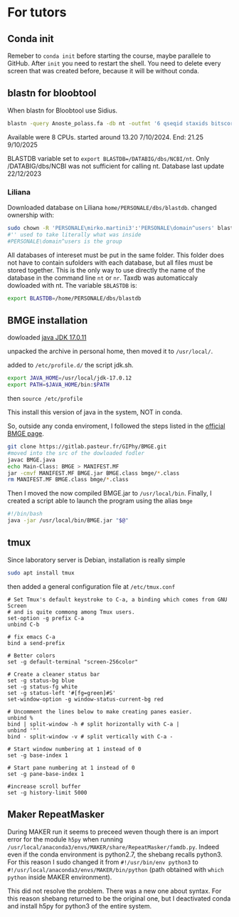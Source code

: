 # For tutors

## Conda init

Remeber to `conda init` before starting the course, maybe parallele to GitHub. After `init` you need to restart the shell. You need to delete every screen that was created before, because it will be without conda.

## blastn for bloobtool

When blastn for Bloobtool use Sidius.

```bash
blastn -query Anoste_polass.fa -db nt -outfmt '6 qseqid staxids bitscore std sscinames sskingdoms title' -max_target_seqs 25 -max_hsps 1 -num_threads 8 -evalue 1e-25 -out Anoste_blast.tsv
```

Available were 8 CPUs. started around 13.20 7/10/2024. End: 21.25 9/10/2025

BLASTDB variable set to `export BLASTDB=/DATABIG/dbs/NCBI/nt`. Only /DATABIG/dbs/NCBI was not sufficient for calling nt. Database last update 22/12/2023

### Liliana

Downloaded database on Liliana `home/PERSONALE/dbs/blastdb`. changed ownership with:

```bash
sudo chown -R 'PERSONALE\mirko.martini3':'PERSONALE\domain^users' blastdb/`
#'' used to take literally what was inside
#PERSONALE\domain^users is the group
```

All databases of intereset must be put in the same folder. This folder does not have to contain sufolders with each database, but all files must be stored together. This is the only way to use directly the name of the database in the command line `nt` or `nr`. Taxdb was automaticcaly dowloaded with nt. The variable `$BLASTDB` is:

```bash
export BLASTDB=/home/PERSONALE/dbs/blastdb
```

## BMGE installation

dowloaded [java JDK 17.0.11](https://www.oracle.com/java/technologies/javase/jdk17-archive-downloads.html)

unpacked the archive in personal home, then moved it to `/usr/local/`.

added to `/etc/profile.d/` the script jdk.sh.

```bash
export JAVA_HOME=/usr/local/jdk-17.0.12
export PATH=$JAVA_HOME/bin:$PATH
```

then `source /etc/profile`

This install this version of java in the system, NOT in conda.

So, outside any conda enviroment, I followed the steps listed in the [official BMGE page](https://gitlab.pasteur.fr/GIPhy/BMGE).

```bash
git clone https://gitlab.pasteur.fr/GIPhy/BMGE.git
#moved into the src of the dowloaded fodler
javac BMGE.java
echo Main-Class: BMGE > MANIFEST.MF
jar -cmvf MANIFEST.MF BMGE.jar BMGE.class bmge/*.class
rm MANIFEST.MF BMGE.class bmge/*.class
```

Then I moved the now compiled BMGE.jar to `/usr/local/bin`. Finally, I created a script able to launch the program using the alias `bmge`

```bash
#!/bin/bash
java -jar /usr/local/bin/BMGE.jar "$@"
```

## tmux

Since laboratory server is Debian, installation is really simple

```bash
sudo apt install tmux
```

then added a general configuration file at `/etc/tmux.conf`

```text
# Set Tmux's default keystroke to C-a, a binding which comes from GNU Screen
# and is quite commong among Tmux users.
set-option -g prefix C-a
unbind C-b

# fix emacs C-a
bind a send-prefix

# Better colors
set -g default-terminal "screen-256color"

# Create a cleaner status bar
set -g status-bg blue
set -g status-fg white
set -g status-left '#[fg=green]#S'
set-window-option -g window-status-current-bg red

# Uncomment the lines below to make creating panes easier.
unbind %
bind | split-window -h # split horizontally with C-a |
unbind '"'
bind - split-window -v # split vertically with C-a -

# Start window numbering at 1 instead of 0
set -g base-index 1

# Start pane numbering at 1 instead of 0
set -g pane-base-index 1

#increase scroll buffer
set -g history-limit 5000
```

## Maker RepeatMasker

During MAKER run it seems to preceed weven though there is an import error for the module `h5py` when running `/usr/local/anaconda3/envs/MAKER/share/RepeatMasker/famdb.py`. Indeed even if the conda environment is python2.7, the shebang recalls python3. For this reason I sudo changed it from `#!/usr/bin/env python3` to `#!/usr/local/anaconda3/envs/MAKER/bin/python` (path obtained with `which python` inside MAKER environment).

This did not resolve the problem. There was a new one about syntax. For this reason shebang returned to be the original one, but I deactivated conda and install h5py for python3 of the entire system.
